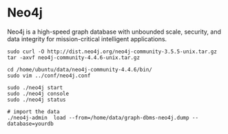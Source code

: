 # Neo4j

Neo4j is a high-speed graph database with unbounded scale, security, and data integrity for mission-critical intelligent applications.

```shell
sudo curl -O http://dist.neo4j.org/neo4j-community-3.5.5-unix.tar.gz
tar -axvf neo4j-community-4.4.6-unix.tar.gz

cd /home/ubuntu/data/neo4j-community-4.4.6/bin/
sudo vim ../conf/neo4j.conf

sudo ./neo4j start
sudo ./neo4j console
sudo ./neo4j status

# import the data
./neo4j-admin  load --from=/home/data/graph-dbms-neo4j.dump --database=yourdb
```
